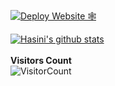[![Deploy Website 🕸](https://github.com/hpahasini/hpahasini.github.io/actions/workflows/deploy.yml/badge.svg?branch=main)](https://github.com/hpahasini/hpahasini.github.io/actions/workflows/deploy.yml)

[![Hasini's github stats](https://github-readme-stats.vercel.app/api?username=hpahasini&count_private=true&show_icons=true&theme=algolia)](https://github.com/hpahasini/github-readme-stats)	
<br>
**Visitors Count**  
![VisitorCount](https://profile-counter.glitch.me/{hpahasini}/count.svg)
